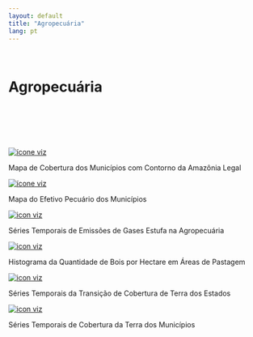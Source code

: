 ```yaml
---
layout: default
title: "Agropecuária"
lang: pt
---
```


<link rel="stylesheet" href="style.css">

<br>

<h1 class="title-about">Agropecuária</h1>

<br>
<br>
<br>
<br>
<br>

<div class="imagens-container">
   <div class="icone-bloco">
    <a href="{{ site.baseurl }}/pt/viz/mapa-de-cobertura-dos-municipios" target="_blank" rel="noopener noreferrer">
      <img src="{{ site.baseurl }}/assets/img/icons_viz/icon_mapa_cobertura_mun.png" alt="ícone viz">
    </a><br>
    <p>Mapa de Cobertura dos Municípios com Contorno da Amazônia Legal</p>
   </div>

   <div class="icone-bloco">
    <a href="{{ site.baseurl }}/pt/viz/mapa-do-efetivo-pecuario-dos-municipios" target="_blank" rel="noopener noreferrer">
      <img src="{{ site.baseurl }}/assets/img/icons_viz/icon_map_rebanho.png" alt="ícone viz">
    </a><br>
    <p>Mapa do Efetivo Pecuário dos Municípios</p>
   </div>
   
   <div class="icone-bloco">
    <a href="{{ site.baseurl }}/pt/viz/series-temporais-de-emissoes-de-gases-estufa-na-agropecuaria" target="_blank" rel="noopener noreferrer">
      <img src="{{ site.baseurl }}/assets/img/icons_viz/icon_ts_gases_estufa.png" alt="icon viz">
    </a><br>
    <p>Séries Temporais de Emissões de Gases Estufa na Agropecuária</p>
   </div>

   <div class="icone-bloco">
    <a href="{{ site.baseurl }}/pt/viz/histograma-da-quantidade-de-bois-por-hectare-em-areas-de-pastagem" target="_blank" rel="noopener noreferrer">
      <img src="{{ site.baseurl }}/assets/img/icons_viz/icon_hist_bois_por_hectare.jpg" alt="icon viz">
    </a><br>
    <p>Histograma da Quantidade de Bois por Hectare em Áreas de Pastagem</p>
   </div>
<!--
   <div class="icone-bloco">
    <a href="{{ site.baseurl }}/pt/viz/mapa-gado-pastagem" target="_blank" rel="noopener noreferrer">
      <img src="{{ site.baseurl }}/assets/img/icons_viz/sem_icon.png" alt="icon viz">
    </a><br>
    <p>Mapa de Cabeças de Gado e Área de Pastagem</p>
   </div>
-->
<!--
   <div class="icone-bloco">
    <a href="{{ site.baseurl }}/pt/viz/ranking-cobertura-terra" target="_blank" rel="noopener noreferrer">
      <img src="{{ site.baseurl }}/assets/img/icons_viz/sem_icon.png" alt="icon viz">
    </a><br>
    <p>Ranking Municipal de Área de Cobertura da Terra</p>
   </div>
-->
   <div class="icone-bloco">
    <a href="{{ site.baseurl }}/pt/viz/series-temporais-da-transicao-de-cobertura-de-terra-dos-estados" target="_blank" rel="noopener noreferrer">
      <img src="{{ site.baseurl }}/assets/img/icons_viz/icon_ts_mudanca_de_cobertura_dos_estados.png" alt="icon viz">
    </a><br>
    <p>Séries Temporais da Transição de Cobertura de Terra dos Estados</p>
   </div>

   <div class="icone-bloco">
    <a href="{{ site.baseurl }}/pt/viz/series-temporais-de-cobertura-da-terra-dos-municipios" target="_blank" rel="noopener noreferrer">
      <img src="{{ site.baseurl }}/assets/img/icons_viz/icon_ts_mudanca_de_cobertura_dos_municipios.png" alt="icon viz">
    </a><br>
    <p>Séries Temporais de Cobertura da Terra dos Municípios</p>
   </div>
<!--
   <div class="icone-bloco">
    <a href="{{ site.baseurl }}/pt/viz/series-temporais-de-uso-e-cobertura-de-terra-dos-estados" target="_blank" rel="noopener noreferrer">
      <img src="{{ site.baseurl }}/assets/img/icons_viz/sem_icon.png" alt="icon viz">
    </a><br>
    <p>Séries Temporais de Uso e Cobertura de Terra dos Estados</p>
   </div>
-->
   
  </div>

<br>
<br>
<br>
<br>
